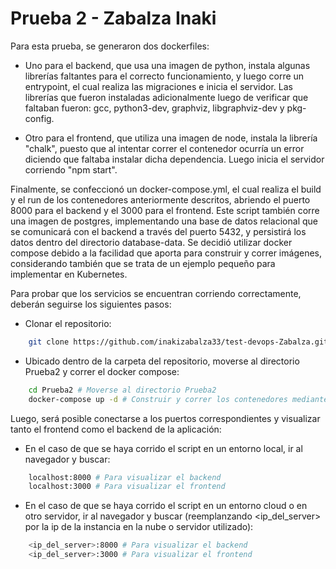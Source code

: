 # Prueba 2 - Zabalza Inaki

Para esta prueba, se generaron dos dockerfiles:

- Uno para el backend, que usa una imagen de python, instala algunas librerías faltantes para el correcto funcionamiento, y luego corre un entrypoint, el cual realiza las migraciones e inicia el servidor. Las librerías que fueron instaladas adicionalmente luego de verificar que faltaban fueron: gcc, python3-dev, graphviz, libgraphviz-dev y pkg-config.

- Otro para el frontend, que utiliza una imagen de node, instala la librería "chalk", puesto que al intentar correr el contenedor ocurría un error diciendo que faltaba instalar dicha dependencia. Luego inicia el servidor corriendo "npm start".

Finalmente, se confeccionó un docker-compose.yml, el cual realiza el build y el run de los contenedores anteriormente descritos, abriendo el puerto 8000 para el backend y el 3000 para el frontend. Este script también corre una imagen de postgres, implementando una base de datos relacional que se comunicará con el backend a través del puerto 5432, y persistirá los datos dentro del directorio database-data. Se decidió utilizar docker compose debido a la facilidad que aporta para construir y correr imágenes, considerando también que se trata de un ejemplo pequeño para implementar en Kubernetes.

Para probar que los servicios se encuentran corriendo correctamente, deberán seguirse los siguientes pasos:

- Clonar el repositorio:

```bash
    git clone https://github.com/inakizabalza33/test-devops-Zabalza.git # Clonar el repositorio
```

- Ubicado dentro de la carpeta del repositorio, moverse al directorio Prueba2 y correr el docker compose:

```bash
    cd Prueba2 # Moverse al directorio Prueba2
    docker-compose up -d # Construir y correr los contenedores mediante docker compose
```

Luego, será posible conectarse a los puertos correspondientes y visualizar tanto el frontend como el backend de la aplicación:

- En el caso de que se haya corrido el script en un entorno local, ir al navegador y buscar:
 
```bash
    localhost:8000 # Para visualizar el backend
    localhost:3000 # Para visualizar el frontend
```

- En el caso de que se haya corrido el script en un entorno cloud o en otro servidor, ir al navegador y buscar (reemplanzando <ip_del_server> por la ip de la instancia en la nube o servidor utilizado):

```bash
    <ip_del_server>:8000 # Para visualizar el backend
    <ip_del_server>:3000 # Para visualizar el frontend
```
